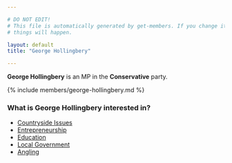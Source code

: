 ```yaml
---

# DO NOT EDIT!
# This file is automatically generated by get-members. If you change it, bad
# things will happen.

layout: default
title: "George Hollingbery"

---
```


**George Hollingbery** is an MP in the **Conservative** party.

{% include members/george-hollingbery.md %}

### What is George Hollingbery interested in?


* [Countryside Issues](/interests/countryside-issues.html)
* [Entrepreneurship](/interests/entrepreneurship.html)
* [Education](/interests/education.html)
* [Local Government](/interests/local-government.html)
* [Angling](/interests/angling.html)

